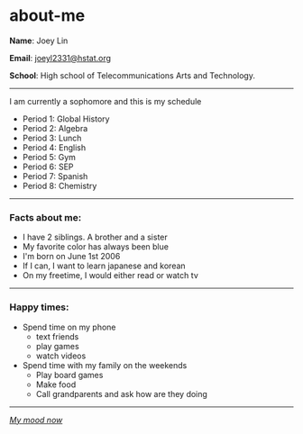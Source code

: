 # about-me
**Name**: Joey Lin

**Email**: joeyl2331@hstat.org

**School**: High school of Telecommunications Arts and Technology.

---

I am currently a sophomore and this is my schedule

* Period 1: Global History
* Period 2: Algebra 
* Period 3: Lunch
* Period 4: English
* Period 5: Gym
* Period 6: SEP
* Period 7: Spanish
* Period 8: Chemistry 
 
---

### Facts about me: 
* I have 2 siblings. A brother and a sister
* My favorite color has always been blue
* I'm born on June 1st 2006
* If I can, I want to learn japanese and korean
* On my freetime, I would either read or watch tv

---

### Happy times:
* Spend time on my phone
  * text friends
  * play games
  * watch videos    
* Spend time with my family on the weekends
  * Play board games
  * Make food
  * Call grandparents and ask how are they doing
  
---

[_My mood now_](https://gif-free.com/uploads/posts/2018-01/1515782758_angry-birds-movie-happy-excited.gif)
